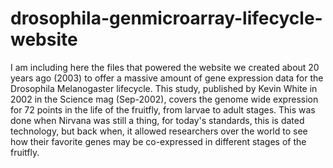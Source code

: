 # drosophila-genmicroarray-lifecycle-website
I am including here the files that powered the website we created about 20 years ago (2003) to offer a massive amount of gene expression data for the Drosophila Melanogaster lifecycle.  This study, published by Kevin White in 2002 in the Science mag (Sep-2002), covers the genome wide expression for 72 points in the life of the fruitfly, from larvae to adult stages.
This was done when Nirvana was still a thing, for today's standards, this is dated technology, but back when, it allowed researchers over the world to see how their favorite genes may be co-expressed in different stages of the fruitfly.
